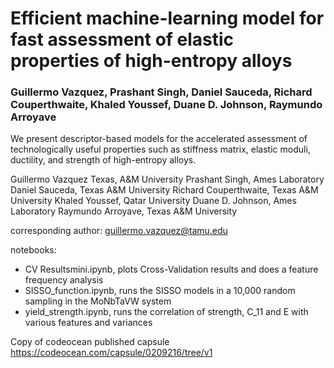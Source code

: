 # Efficient machine-learning model for fast assessment of elastic properties of high-entropy alloys


### Guillermo Vazquez, Prashant Singh, Daniel Sauceda, Richard Couperthwaite, Khaled Youssef, Duane D. Johnson, Raymundo Arroyave


We present descriptor-based models for the accelerated assessment of technologically useful
properties such as stiffness matrix, elastic moduli, ductility, and strength of high-entropy
alloys.



Guillermo Vazquez Texas, A&M University
Prashant Singh, Ames Laboratory
Daniel Sauceda, Texas A&M University
Richard Couperthwaite, Texas A&M University
Khaled Youssef, Qatar University
Duane D. Johnson, Ames Laboratory
Raymundo Arroyave, Texas A&M University

corresponding author: guillermo.vazquez@tamu.edu

notebooks:

- CV Resultsmini.ipynb, plots Cross-Validation results and does a feature frequency analysis
- SISSO_function.ipynb, runs the SISSO models in a 10,000 random sampling in the MoNbTaVW system
- yield_strength.ipynb, runs the correlation of strength, C_11 and E with various features and variances
 
Copy of codeocean published capsule <https://codeocean.com/capsule/0209216/tree/v1>
